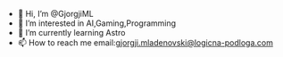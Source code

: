 - 👋 Hi, I’m @GjorgjiML
- 👀 I’m interested in AI,Gaming,Programming
- 🌱 I’m currently learning Astro
- 📫 How to reach me email:gjorgji.mladenovski@logicna-podloga.com

<!---
GjorgjiML/GjorgjiML is a ✨ special ✨ repository because its `README.md` (this file) appears on your GitHub profile.
You can click the Preview link to take a look at your changes.
--->
